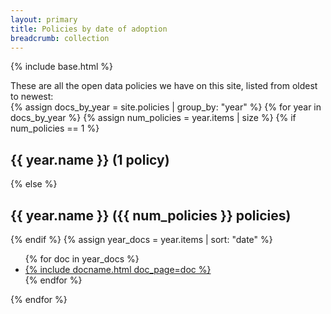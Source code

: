```yaml
---
layout: primary
title: Policies by date of adoption
breadcrumb: collection
---
```


{% include base.html %}

These are all the open data policies we have on this site, listed from oldest to newest:
<br>
{% assign docs_by_year = site.policies | group_by: "year" %}
{% for year in docs_by_year %}
  {% assign num_policies = year.items | size %}
  {% if num_policies == 1 %}
  <h2>{{ year.name }} (1 policy)</h2>
  {% else %}
  <h2>{{ year.name }} ({{ num_policies }} policies)</h2>
  {% endif %}
  {% assign year_docs = year.items | sort: "date" %}
  <ul>
  {% for doc in year_docs %}
    <li><a href="{{ doc.url | prepend: site.baseurl }}">{% include docname.html doc_page=doc %}</a></li>
  {% endfor %}
  </ul>
{% endfor %}

<!-- Create table of contents -->
<script src="{{ site.baseurl }}/assets/js/create-toc-from-headings.js"></script>
